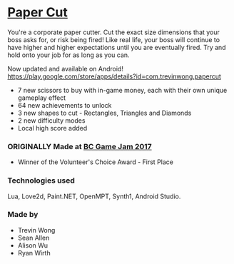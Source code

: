 # [Paper Cut](https://play.google.com/store/apps/details?id=com.trevinwong.papercut)

You're a corporate paper cutter. Cut the exact size dimensions that your boss asks for, or risk being fired! Like real life, your boss will continue to have higher and higher expectations until you are eventually fired. Try and hold onto your job for as long as you can.

Now updated and available on Android!
https://play.google.com/store/apps/details?id=com.trevinwong.papercut

* 7 new scissors to buy with in-game money, each with their own unique gameplay effect
* 64 new achievements to unlock
* 3 new shapes to cut - Rectangles, Triangles and Diamonds
* 2 new difficulty modes
* Local high score added

### ORIGINALLY Made at [BC Game Jam 2017](http://www.hackathon.io/77095#)
- Winner of the Volunteer's Choice Award - First Place

### Technologies used
Lua, Love2d, Paint.NET, OpenMPT, Synth1, Android Studio.

### Made by
- Trevin Wong
- Sean Allen
- Alison Wu
- Ryan Wirth 
